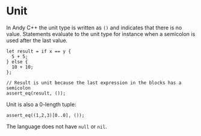 # Unit

In Andy C++ the unit type is written as `()` and indicates that there is no value. Statements evaluate
to the unit type for instance when a semicolon is used after the last value.

```ndc
let result = if x == y {
  5 + 5;
} else {
  10 + 10;
};

// Result is unit because the last expression in the blocks has a semicolon
assert_eq(result, ());
```

Unit is also a 0-length tuple:

```ndc
assert_eq((1,2,3)[0..0], ());
```

The language does not have `null` or `nil`.
